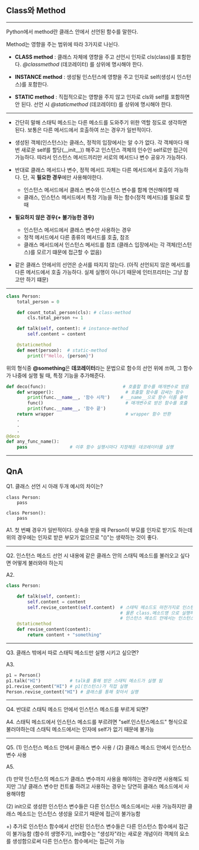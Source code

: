 ## Class와 Method

---

Python에서 method란 클래스 안에서 선언된 함수를 말한다.

Method는 영향을 주는 범위에 따라 3가지로 나뉜다.

- **CLASS method** : 클래스 자체에 영향을 주고 선언시 인자로 cls(class)를 포함한다. _@classmethod_ (데코레이터) 를 상위에 명시해야 한다.

- **INSTANCE method** : 생성될 인스턴스에 영향을 주고 인자로 self(생성시 인스턴스)를 포함한다.

- **STATIC method** : 직접적으로는 영향을 주지 않고 인자로 cls와 self를 포함하면 안 된다. 선언 시 _@staticmethod_ (데코레이터) 를 상위에 명시해야 한다.

---

- 간단히 말해 스태틱 메소드는 다른 메소드를 도와주기 위한 역할 정도로 생각하면 된다. 보통은 다른 메서드에서 호출하여 쓰는 경우가 일반적이다.

- 생성된 객체(인스턴스)는 클래스, 정적의 입장에서는 알 수가 없다. 각 객체마다 매번 새로운 self를 할당(\_\_init\_\_)) 해주고 인스턴스 객체의 인수인 self로만 접근이 가능하다. 따라서 인스턴스 메서드끼리만 서로의 메서드나 변수 공유가 가능하다.

- 반대로 클래스 메서드나 변수, 정적 메서드 자체는 다른 메서드에서 호출이 가능하다. 단, 꼭 **필요한 경우**에만 사용해야한다.
  - 인스턴스 메서드에서 클래스 변수와 인스턴스 변수를 함께 연산해야할 때
  - 클래스, 인스턴스 메서드에서 특정 기능을 하는 함수(정적 메서드)를 필요로 할 때
- **필요하지 않은 경우(+ 불가능한 경우)**

  - 인스턴스 메서드에서 클래스 변수만 사용하는 경우
  - 정적 메서드에서 다른 종류의 메서드를 호출, 참조
  - 클래스 메서드에서 인스턴스 메서드를 참조 (클래스 입장에서는 각 객체(인스턴스)를 모르기 떄문에 접근할 수 없음)

- 같은 클래스 안에서의 선언은 순서를 따지지 않는다. (아직 선언되지 않은 메서드를 다른 메서드에서 호출 가능하다. 실제 실행이 아니기 때문에 인터프리터는 그냥 참고만 하기 떄문)

---

```python
class Person:
    total_person = 0

    def count_total_person(cls): # class-method
        cls.total_person += 1

    def talk(self, content): # instance-method
        self.content = content

    @staticmethod
    def meet(person):  # static-method
        print(f"Hello, {person}")
```

위의 형식중 **@something**은 **데코레이터**라는 문법으로 함수의 선언 위에 쓰여, 그 함수가 나중에 실행 될 때, 특정 기능을 추가해준다.

```python
def deco(func):                             # 호출할 함수를 매개변수로 받음
    def wrapper():                           # 호출할 함수를 감싸는 함수
        print(func.__name__, '함수 시작')    # __name__으로 함수 이름 출력
        func()                               # 매개변수로 받은 함수를 호출
        print(func.__name__, '함수 끝')
    return wrapper                           # wrapper 함수 반환
    .
    .
    .
@deco
def any_func_name():
    pass                # 이후 함수 실행시마다 지정해둔 데코레이터를 실행

```

---

## QnA

Q1. 클래스 선언 시 아래 두개 예시의 차이는?

```
class Person:
    pass
```

```
class Person():
    pass
```

A1. 첫 번째 경우가 일반적이다. 상속을 받을 때 Person이 부모를 인자로 받기도 하는데 위의 경우에는 인자로 받은 부모가 없으므로 "()"는 생략하는 것이 좋다.

---

Q2. 인스턴스 메소드 선언 시 내용에 같은 클래스 안의 스태틱 메소드를 불러오고 싶다면 어떻게 불러와야 하는지

A2.

```python
class Person:

    def talk(self, content):
        self.content = content
        self.revise_content(self.content)  # 스태틱 메소드도 마찬가지로 인스턴스의 메소드로서 실행됨
                                           # 물론 class.메소드명 으로 실행하도 가능은 하지만
                                           # 인스턴스 메소드 안에서는 인스턴스를 객체로 쓰는 것이 원칙
    @staticmethod
    def revise_content(content):
        return content + "something"

```

---

Q3. 클래스 밖에서 따로 스태틱 메소드만 실행 시키고 싶으면?

A3.

```python
p1 = Person()
p1.talk("HI")           # talk를 통해 받은 스태틱 메소드가 실행 됨
p1.revise_content("HI") # p1(인스턴스)가 직접 실행
Person.revise_content("HI") # 클래스를 통해 찾아서 실행
```

---

Q4. 반대로 스태틱 메소드 안에서 인스턴스 메소드를 부르게 되면?

A4. 스태틱 메소드에서 인스턴스 메소드를 부르려면 "self.인스턴스메소드" 형식으로 불러야하는데 스태틱 메소드에서는 인자에 self가 없기 때문에 불가능

---

Q5. (1) 인스턴스 메소드 안에서 클래스 변수 사용 / (2) 클래스 메소드 안에서 인스턴스 변수 사용

A5.

(1) 만약 인스턴스의 메소드가 클래스 변수까지 사용을 해야하는 경우라면 사용해도 되지만 그냥 클래스 변수만 컨트롤 하려고 사용하는 경우는 당연히 클래스 메소드에서 사용해야함

(2) init으로 생성한 인스턴스 변수들은 다른 인스턴스 메소드에서는 사용 가능하지만 클래스 메소드는 인스턴스 생성을 모르기 때문에 접근이 불가능함

+) 추가로 인스턴스 함수에서 선언된 인스턴스 변수들은 다른 인스턴스 함수에서 접근이 불가능함 (함수의 생명주기), init함수는 "생성자"라는 새로운 개념이라 객체의 요소를 생성함으로써 다른 인스턴스 함수에서는 접근이 가능
